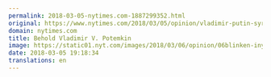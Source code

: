 ```yaml
---
permalink: 2018-03-05-nytimes.com-1887299352.html
original: https://www.nytimes.com/2018/03/05/opinion/vladimir-putin-syria.html?partner=rss&amp;emc=rss
domain: nytimes.com
title: Behold Vladimir V. Potemkin
image: https://static01.nyt.com/images/2018/03/06/opinion/06blinken-inyt/merlin_134850516_2598229e-56f9-4de1-be27-ee506d7303ec-mediumThreeByTwo440.jpg
date: 2018-03-05 19:18:34
translations: en
---
```


